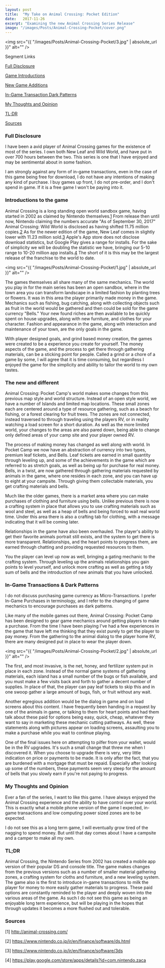 ```yaml
---
layout: post
title:	"My Take on Animal Crossing: Pocket Edition"
date:	2017-11-26
excerpt: "Examining the new Animal Crossing Series Release"
image: "/images/Posts/Animal-Crossing-Pocket/cover.png"
---
```


<span class="image right"><img src="{{ "/images/Posts/Animal-Crossing-Pocket/3.jpg" | absolute_url }}" alt="" /></span>

Segment Links

[Full Disclosure](#Disclosure)

[Game Introductions](#Intro)

[New Game Additions](#New)

[In-Game Transaction Dark Patterns](#Cashcow)

[My Thoughts and Opinion](#Thoughts)

[TL;DR](#TLDR)

[Sources](#Srcs)


<a name="Disclosure"></a>
### Full Disclosure

I have been a avid player of Animal Crossing games for the existence of most of the series. I own both New Leaf and Wild World, and have put in over 700 hours between the two. This series is one that I have enjoyed and may be sentimental about in some fashion.

I am strongly against any form of in-game transactions, even in the case of this game being free for download, I do not have any intentions of making any kind of purchase. I buy games up front, I do not pre-order, and I don't spend in game. If it is a free game I won't be paying into it.

<a name="Intro"></a>
### Introductions to the game

Animal Crossing is a long standing open world sandbox game, having started in 2002 as claimed by Nintendo themselves.[1](#ref1) From release then until now, Nintendo claiming the numbers accurate "As of September 30, 2017" Animal Crossing: Wild World is disclosed as having shifted 11.75 million copies.[2](#ref2) As for the newer edition of the game, New Leaf comes in slightly lower with 11.23 million sold.[3](#ref3) Apple's App store does not disclose download statistics, but Google Play gives a range for installs. For the sake of simplicity we will be doubling the statistic we have, bringing our 5-10 range to 10-20 million app installs.[4](#ref4) The short of it is this may be the largest release of the franchise to the world to date.

<span class="image left"><img src="{{ "/images/Posts/Animal-Crossing-Pocket/1.jpg" | absolute_url }}" alt="" /></span>

The games themselves all share many of the same mechanics. The world you play in for the main series has been an open sandbox, where in the town area you can transform landscape in a limited fashion by planting trees or flowers. It was in this area the player primarily made money in the game. Mechanics such as fishing, bug catching, along with collecting objects such as fruit in the world would be gathered and then could be sold for the game currency "Bells." Your new found riches are then available to be quickly spent on house upgrades, along with new furniture, and clothes for your character. Fashion and appearance in the game, along with interaction and maintenance of your town, are the only goals in the game.

With player designed goals, and grind based money creation, the games were created to be a experience you create for yourself. The money aspects of the game, and the process to get there through gathering materials, can be a sticking point for people. Called a grind or a chore of a game by some, I will agree that it is time consuming, but regardless I enjoyed the game for the simplicity and ability to tailor the world to my own tastes.

<a name="New"></a>
### The new and different

Animal Crossing: Pocket Camp's world makes some changes from this previous map style and world structure. Instead of an open style world, we have a number of Islands and limited map locations. These small zones each are centered around a type of resource gathering, such as a beach for fishing, or a forest clearing for fruit trees. The zones are not connected, instead traversed to through traveling using the players RV, or in reality watching a load screen for a short duration. As well as the more limited world, your changes to the areas are also pared down, being able to change only defined areas of your camp site and your player owned RV. 

The process of making money has changed as well along with world. In Pocket Camp we now have an abstraction of currency into two types, premium leaf tickets, and Bells. Leaf tickets are earned in small quantity through leveling up, and some of the achievements in the game which are referred to as stretch goals, as well as being up for purchase for real money. Bells, in a twist, are now gathered through gathering materials requested by animals in the game, where one resides in each zone, and you can have up to eight at your campsite. Through giving them collectable materials, you get crafting materials and bells.

Much like the older games, there is a market area where you can make purchases of clothing and furniture using bells. Unlike previous there is now a crafting system in place that allows you to use crafting materials such as wool and steel, as well as a heap of bells and being forced to wait real world time. Under this area there is also a crafting tab for clothing, with a message indicating that it will be coming later.

Relationships in the game have also been overhauled. The player's ability to get their favorite animals portrait still exists, and the system to get there is more transparent. Relationships, and the heart points to progress them, are earned through chatting and providing requested resources to them.

You the player can level up now as well, bringing a gating mechanic to the crafting system. Through leveling up the animals relationships you gain points to level yourself, and unlock more crafting as well as getting a tidy sum of bells and the introduction of new animals that you have unlocked.

<a name="Cashcow"></a>
### In-Game Transactions & Dark Patterns

I do not discuss purchasing game currency as Micro-Transactions. I prefer In-Game Purchases in terminology, and I refer to the changing of game mechanics to encourage purchases as dark patterns.

Like many of the mobile games out there, Animal Crossing: Pocket Camp has been designed to gear game mechanics around getting players to make a purchase. From the time I have been playing I've had a few experiences in the game that have left me thinking that they exist purely to get the player to pay money. From the gathering to the animal dialog to the player home RV, there are many designed put in place to wear the player down.

<span class="image right"><img src="{{ "/images/Posts/Animal-Crossing-Pocket/2.jpg" | absolute_url }}" alt="" /></span>

The first, and most invasive, is the net, honey, and fertilizer system put in place in each zone. Instead of the normal game systems of gathering materials, each island has a small number of the bugs or fish available, and you must make a few visits back and forth to gather a decent number of supplies. In place of that, the player can pay leaf tickets to skip this and in one swoop gather a large amount of bugs, fish, or fruit without any wait.

Another egregious addition would be the dialog in game and on load screens about this content. I have frequently been handing in a request by one of the animals in game, or talking to them for heart points and had them talk about these paid for options being easy, quick, cheap, whatever they want to say in marketing these mechanic cutting pathways. As well, these statements along with pictures appear on loading screens, assaulting you to make a purchase while you wait to continue playing.

One of the final issues here on attempting to pilfer from your wallet, would be in the RV upgrades. It's such a small change that threw me when I discovered it. When you choose to upgrade there is very, very little indication on price or payments to be made. It is only after the fact, that you are burdened with a mortgage that must be repaid. Especially after looking up some of the numbers, these payments seem very steep for the amount of bells that you slowly earn if you're not paying to progress.

<a name="Thoughts"></a>
### My Thoughts and Opinion

Ever a fan of the series, I want to like this game. I have always enjoyed the Animal Crossing experience and the ability to have control over your world. This is exactly what a mobile phone version of the game I expected, in-game transactions and low computing power sized zones are to be expected.

I do not see this as a long term game, I will eventually grow tired of the nagging to spend money. But until that day comes about I have a campsite and a camper to make all my own.

<a name="TLDR"></a>
### TL;DR

Animal Crossing, the Nintendo Series from 2002 has created a mobile app version of their popular DS and console title. The game makes changes from the previous versions such as a number of smaller material gathering zones, a crafting system for cloths and furniture, and a new leveling system. The game also is the first to introduce in-game transactions to milk the player for money to more easily gather materials to progress. These paid options are constantly reminded to the player and deeply woven into the various areas of the game. As such I do not see this game as being an enjoyable long term experience, but will be playing in the hopes that through updates it becomes a more flushed out and tolerable.

<a name="Srcs"></a>
### Sources

<a name="ref1"></a>
[1] http://animal-crossing.com/

<a name="ref2"></a>
[2] https://www.nintendo.co.jp/ir/en/finance/software/ds.html

<a name="ref3"></a>
[3] https://www.nintendo.co.jp/ir/en/finance/software/3ds

<a name="ref4"></a>
[4] https://play.google.com/store/apps/details?id=com.nintendo.zaca